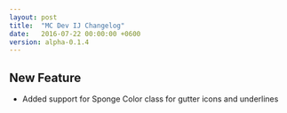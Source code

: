 ```yaml
---
layout: post
title:  "MC Dev IJ Changelog"
date:   2016-07-22 00:00:00 +0600
version: alpha-0.1.4
---
```


## New Feature

* Added support for Sponge Color class for gutter icons and underlines

